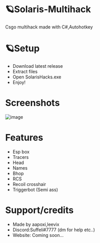 # 🪐Solaris-Multihack
Csgo multihack made with C#,Autohotkey

# 🪐Setup
- Download latest release
- Extract files
- Open SolarisHacks.exe
- Enjoy!

# Screenshots
![image](https://github.com/Aapoxix/Solaris-Multihack/assets/140962895/b8e80de2-a290-4272-80d0-2e7642c32be0)

# Features
- Esp box
- Tracers
- Head
- Names
- Bhop
- RCS
- Recoil crosshair
- Triggerbot (Semi ass)

# Support/credits
- Made by aapoxi,leevix
- Discord:Suffeli#7777 (dm for help etc..)
- Website: Coming soon...
